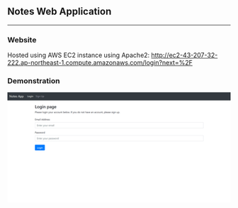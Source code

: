 ## Notes Web Application
---

### Website
Hosted using AWS EC2 instance using Apache2:
 http://ec2-43-207-32-222.ap-northeast-1.compute.amazonaws.com/login?next=%2F

### Demonstration

![Farmers Market Finder Demo](demo/demo.gif)